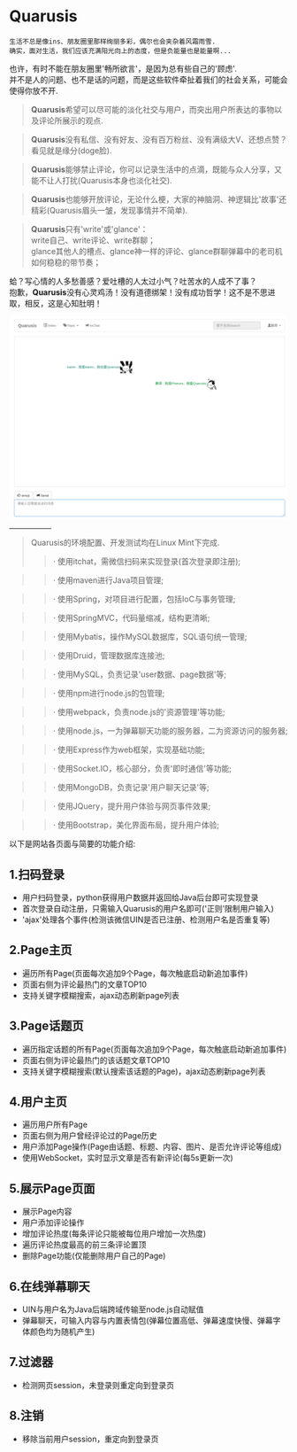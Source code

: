 # Quarusis


```
生活不总是像ins、朋友圈里那样绚丽多彩，偶尔也会夹杂着风霜雨雪.
确实，面对生活，我们应该充满阳光向上的态度，但是负能量也是能量啊...
```

也许，有时不能在朋友圈里'畅所欲言'，是因为总有些自己的'顾虑'.<br>
并不是人的问题、也不是话的问题，而是这些软件牵扯着我们的社会关系，可能会使得你放不开.<br>

>**Quarusis**希望可以尽可能的淡化社交与用户，而突出用户所表达的事物以及评论所展示的观点.

>**Quarusis**没有私信、没有好友、没有百万粉丝、没有满级大V、还想点赞？看见就是缘分(doge脸).

>**Quarusis**能够禁止评论，你可以记录生活中的点滴，既能与众人分享，又能不让人打扰(Quarusis本身也淡化社交).

>**Quarusis**也能够开放评论，无论什么梗，大家的神脑洞、神逻辑比'故事'还精彩(Quarusis眉头一皱，发现事情并不简单).

>**Quarusis**只有'write'或'glance'：<br>
>write自己、write评论、write群聊；<br>
>glance其他人的槽点、glance神一样的评论、glance群聊弹幕中的老司机如何稳稳的带节奏；<br>

蛤？写心情的人多愁善感？爱吐槽的人太过小气？吐苦水的人成不了事？<br>
抱歉，**Quarusis**没有心灵鸡汤！没有道德绑架！没有成功哲学！这不是不思进取，相反，这是心知肚明！<br>

![index](https://github.com/PisecesPeng/Quarusis/blob/master/DisplayPicture/1.png)

<hr align="left" width="15%">

> Quarusis的环境配置、开发测试均在Linux Mint下完成.
>>· 使用itchat，需微信扫码来实现登录(首次登录即注册);

>>· 使用maven进行Java项目管理;

>>· 使用Spring，对项目进行配置，包括IoC与事务管理;

>>· 使用SpringMVC，代码量缩减，结构更清晰;

>>· 使用Mybatis，操作MySQL数据库，SQL语句统一管理;

>>· 使用Druid，管理数据库连接池;

>>· 使用MySQL，负责记录'user数据、page数据'等;

>>· 使用npm进行node.js的包管理;

>>· 使用webpack，负责node.js的'资源管理'等功能;

>>· 使用node.js，一为弹幕聊天功能的服务器，二为资源访问的服务器;

>>· 使用Express作为web框架，实现基础功能;

>>· 使用Socket.IO，核心部分，负责'即时通信'等功能;

>>· 使用MongoDB，负责记录'用户聊天记录'等;

>>· 使用JQuery，提升用户体验与网页事件效果;

>>· 使用Bootstrap，美化界面布局，提升用户体验;


以下是网站各页面与简要的功能介绍:
<h2>1.扫码登录</h2>

<ul>

<li>
用户扫码登录，python获得用户数据并返回给Java后台即可实现登录
</li>
<li>
首次登录自动注册，只需输入Quarusis的用户名即可('正则'限制用户输入)
</li>
<li>
'ajax'处理各个事件(检测该微信UIN是否已注册、检测用户名是否重复等)
</li>

</ul>

<h2>2.Page主页</h2>

<ul>

<li>
遍历所有Page(页面每次追加9个Page，每次触底启动新追加事件)
</li>
<li>
页面右侧为评论最热门的文章TOP10
</li>
<li>
支持关键字模糊搜索，ajax动态刷新page列表
</li>

</ul>

<h2>3.Page话题页</h2>

<ul>

<li>
遍历指定话题的所有Page(页面每次追加9个Page，每次触底启动新追加事件)
</li>
<li>
页面右侧为评论最热门的该话题文章TOP10
</li>
<li>
支持关键字模糊搜索(默认搜索该话题的Page)，ajax动态刷新page列表
</li>

</ul>

<h2>4.用户主页</h2>

<ul>

<li>
遍历用户所有Page
</li>
<li>
页面右侧为用户曾经评论过的Page历史
</li>
<li>
用户添加Page操作(Page由话题、标题、内容、图片、是否允许评论等组成)
</li>
<li>
使用WebSocket，实时显示文章是否有新评论(每5s更新一次)
</li>

</ul>

<h2>5.展示Page页面</h2>

<ul>

<li>
展示Page内容
</li>
<li>
用户添加评论操作
</li>
<li>
增加评论热度(每条评论只能被每位用户增加一次热度)
</li>
<li>
遍历评论热度最高的前三条评论置顶
</li>
<li>
删除Page功能(仅能删除用户自己的Page)
</li>

</ul>

<h2>6.在线弹幕聊天</h2>

<ul>

<li>
UIN与用户名为Java后端跨域传输至node.js自动赋值
</li>
<li>
弹幕聊天，可输入内容与内置表情包(弹幕位置高低、弹幕速度快慢、弹幕字体颜色均为随机产生)
</li>

</ul>

<h2>7.过滤器</h2>

<ul>

<li>
检测网页session，未登录则重定向到登录页
</li>

</ul>


<h2>8.注销</h2>

<ul>

<li>
移除当前用户session，重定向到登录页
</li>

</ul>
